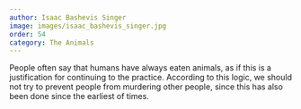 ```yaml
---
author: Isaac Bashevis Singer
image: images/isaac_bashevis_singer.jpg
order: 54
category: The Animals
---
```


People often say that humans have always eaten animals, as if this is a justification for continuing to the practice. According to this logic, we should not try to prevent people from murdering other people, since this has also been done since the earliest of times.
